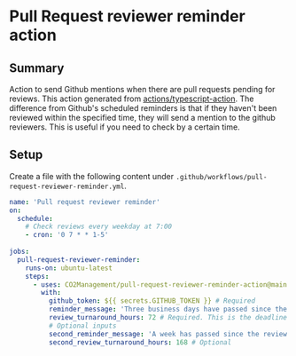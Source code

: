 # Pull Request reviewer reminder action

## Summary
Action to send Github mentions when there are pull requests pending for reviews. This action generated from [actions/typescript-action](https://github.com/actions/hello-world-javascript-action). The difference from Github's scheduled reminders is that if they haven't been reviewed within the specified time, they will send a mention to the github reviewers. This is useful if you need to check by a certain time.

## Setup
Create a file with the following content under `.github/workflows/pull-request-reviewer-reminder.yml`.

```yml
name: 'Pull request reviewer reminder'
on:
  schedule:
    # Check reviews every weekday at 7:00
    - cron: '0 7 * * 1-5'
    
jobs:
  pull-request-reviewer-reminder: 
    runs-on: ubuntu-latest
    steps:
      - uses: CO2Management/pull-request-reviewer-reminder-action@main
        with:
          github_token: ${{ secrets.GITHUB_TOKEN }} # Required
          reminder_message: 'Three business days have passed since the review started. Give priority to reviews as much as possible.' # Required. Messages to send to reviewers on Github.
          review_turnaround_hours: 72 # Required. This is the deadline for reviews. If this time is exceeded, a reminder wil be send.
          # Optional inputs
          second_reminder_message: 'A week has passed since the review started. This is a gentle and last reminder to review the changes.' # Optional
          second_review_turnaround_hours: 168 # Optional
